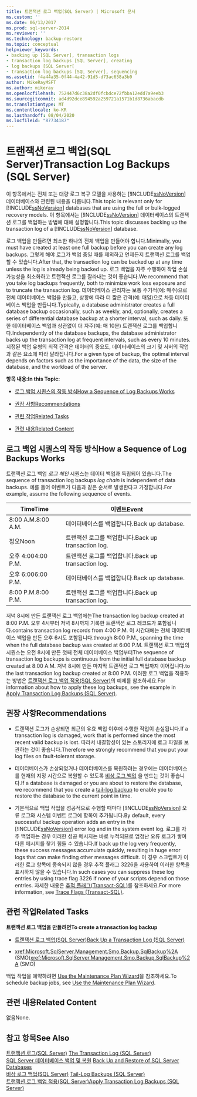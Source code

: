 ```yaml
---
title: 트랜잭션 로그 백업(SQL Server) | Microsoft 문서
ms.custom: ''
ms.date: 06/13/2017
ms.prod: sql-server-2014
ms.reviewer: ''
ms.technology: backup-restore
ms.topic: conceptual
helpviewer_keywords:
- backing up [SQL Server], transaction logs
- transaction log backups [SQL Server], creating
- log backups [SQL Server[
- transaction log backups [SQL Server], sequencing
ms.assetid: f4a44a35-0f44-4a42-91d5-d73ac658a3b0
author: MikeRayMSFT
ms.author: mikeray
ms.openlocfilehash: 752447d6c38a2df0fcbdce72fbba12edd7a9eeb3
ms.sourcegitcommit: ad4d92dce894592a259721a1571b1d8736abacdb
ms.translationtype: MT
ms.contentlocale: ko-KR
ms.lasthandoff: 08/04/2020
ms.locfileid: "87734187"
---
```

# <a name="transaction-log-backups-sql-server"></a><span data-ttu-id="fd718-102">트랜잭션 로그 백업(SQL Server)</span><span class="sxs-lookup"><span data-stu-id="fd718-102">Transaction Log Backups (SQL Server)</span></span>
  <span data-ttu-id="fd718-103">이 항목에서는 전체 또는 대량 로그 복구 모델을 사용하는 [!INCLUDE[ssNoVersion](../../includes/ssnoversion-md.md)] 데이터베이스와 관련된 내용을 다룹니다.</span><span class="sxs-lookup"><span data-stu-id="fd718-103">This topic is relevant only for [!INCLUDE[ssNoVersion](../../includes/ssnoversion-md.md)] databases that are using the full or bulk-logged recovery models.</span></span> <span data-ttu-id="fd718-104">이 항목에서는 [!INCLUDE[ssNoVersion](../../includes/ssnoversion-md.md)] 데이터베이스의 트랜잭션 로그를 백업하는 방법에 대해 설명합니다.</span><span class="sxs-lookup"><span data-stu-id="fd718-104">This topic discusses backing up the transaction log of a [!INCLUDE[ssNoVersion](../../includes/ssnoversion-md.md)] database.</span></span>  
  
 <span data-ttu-id="fd718-105">로그 백업을 만들려면 최소한 하나의 전체 백업을 만들어야 합니다.</span><span class="sxs-lookup"><span data-stu-id="fd718-105">Minimally, you must have created at least one full backup before you can create any log backups.</span></span> <span data-ttu-id="fd718-106">그렇게 해야 로그가 백업 중일 때를 제외하고 언제든지 트랜잭션 로그를 백업할 수 있습니다.</span><span class="sxs-lookup"><span data-stu-id="fd718-106">After that, the transaction log can be backed up at any time unless the log is already being backed up.</span></span> <span data-ttu-id="fd718-107">로그 백업을 자주 수행하여 작업 손실 가능성을 최소화하고 트랜잭션 로그를 잘라내는 것이 좋습니다.</span><span class="sxs-lookup"><span data-stu-id="fd718-107">We recommend that you take log backups frequently, both to minimize work loss exposure and to truncate the transaction log.</span></span> <span data-ttu-id="fd718-108">데이터베이스 관리자는 보통 주기적(예: 매주)으로 전체 데이터베이스 백업을 만들고, 상황에 따라 더 짧은 간격(예: 매일)으로 차등 데이터베이스 백업을 만듭니다.</span><span class="sxs-lookup"><span data-stu-id="fd718-108">Typically, a database administrator creates a full database backup occasionally, such as weekly, and, optionally, creates a series of differential database backup at a shorter interval, such as daily.</span></span> <span data-ttu-id="fd718-109">또한 데이터베이스 백업과 상관없이 더 자주(예: 매 10분) 트랜잭션 로그를 백업합니다.</span><span class="sxs-lookup"><span data-stu-id="fd718-109">Independently of the database backups, the database administrator backs up the transaction log at frequent intervals, such as every 10 minutes.</span></span> <span data-ttu-id="fd718-110">지정된 백업 유형의 최적 간격은 데이터의 중요도, 데이터베이스의 크기 및 서버의 작업과 같은 요소에 따라 달라집니다.</span><span class="sxs-lookup"><span data-stu-id="fd718-110">For a given type of backup, the optimal interval depends on factors such as the importance of the data, the size of the database, and the workload of the server.</span></span>  
  
 <span data-ttu-id="fd718-111">**항목 내용:**</span><span class="sxs-lookup"><span data-stu-id="fd718-111">**In this Topic:**</span></span>  
  
-   [<span data-ttu-id="fd718-112">로그 백업 시퀀스의 작동 방식</span><span class="sxs-lookup"><span data-stu-id="fd718-112">How a Sequence of Log Backups Works</span></span>](#LogBackupSequence)  
  
-   [<span data-ttu-id="fd718-113">권장 사항</span><span class="sxs-lookup"><span data-stu-id="fd718-113">Recommendations</span></span>](#Recommendations)  
  
-   [<span data-ttu-id="fd718-114">관련 작업</span><span class="sxs-lookup"><span data-stu-id="fd718-114">Related Tasks</span></span>](#RelatedTasks)  
  
-   [<span data-ttu-id="fd718-115">관련 내용</span><span class="sxs-lookup"><span data-stu-id="fd718-115">Related Content</span></span>](#RelatedContent)  
  
##  <a name="how-a-sequence-of-log-backups-works"></a><a name="LogBackupSequence"></a><span data-ttu-id="fd718-116">로그 백업 시퀀스의 작동 방식</span><span class="sxs-lookup"><span data-stu-id="fd718-116">How a Sequence of Log Backups Works</span></span>  
 <span data-ttu-id="fd718-117">트랜잭션 로그 백업 *로그 체인* 시퀀스는 데이터 백업과 독립되어 있습니다.</span><span class="sxs-lookup"><span data-stu-id="fd718-117">The sequence of transaction log backups *log chain* is independent of data backups.</span></span> <span data-ttu-id="fd718-118">예를 들어 이벤트가 다음과 같은 순서로 발생한다고 가정합니다.</span><span class="sxs-lookup"><span data-stu-id="fd718-118">For example, assume the following sequence of events.</span></span>  
  
|<span data-ttu-id="fd718-119">Time</span><span class="sxs-lookup"><span data-stu-id="fd718-119">Time</span></span>|<span data-ttu-id="fd718-120">이벤트</span><span class="sxs-lookup"><span data-stu-id="fd718-120">Event</span></span>|  
|----------|-----------|  
|<span data-ttu-id="fd718-121">8:00 A.M.</span><span class="sxs-lookup"><span data-stu-id="fd718-121">8:00 A.M.</span></span>|<span data-ttu-id="fd718-122">데이터베이스를 백업합니다.</span><span class="sxs-lookup"><span data-stu-id="fd718-122">Back up database.</span></span>|  
|<span data-ttu-id="fd718-123">정오</span><span class="sxs-lookup"><span data-stu-id="fd718-123">Noon</span></span>|<span data-ttu-id="fd718-124">트랜잭션 로그를 백업합니다.</span><span class="sxs-lookup"><span data-stu-id="fd718-124">Back up transaction log.</span></span>|  
|<span data-ttu-id="fd718-125">오후 4:00</span><span class="sxs-lookup"><span data-stu-id="fd718-125">4:00 P.M.</span></span>|<span data-ttu-id="fd718-126">트랜잭션 로그를 백업합니다.</span><span class="sxs-lookup"><span data-stu-id="fd718-126">Back up transaction log.</span></span>|  
|<span data-ttu-id="fd718-127">오후 6:00</span><span class="sxs-lookup"><span data-stu-id="fd718-127">6:00 P.M.</span></span>|<span data-ttu-id="fd718-128">데이터베이스를 백업합니다.</span><span class="sxs-lookup"><span data-stu-id="fd718-128">Back up database.</span></span>|  
|<span data-ttu-id="fd718-129">8:00 P.M.</span><span class="sxs-lookup"><span data-stu-id="fd718-129">8:00 P.M.</span></span>|<span data-ttu-id="fd718-130">트랜잭션 로그를 백업합니다.</span><span class="sxs-lookup"><span data-stu-id="fd718-130">Back up transaction log.</span></span>|  
  
 <span data-ttu-id="fd718-131">저녁 8시에 만든 트랜잭션 로그 백업에는</span><span class="sxs-lookup"><span data-stu-id="fd718-131">The transaction log backup created at 8:00 P.M.</span></span> <span data-ttu-id="fd718-132">오후 4시부터 저녁 8시까지 기록한 트랜잭션 로그 레코드가 포함됩니다.</span><span class="sxs-lookup"><span data-stu-id="fd718-132">contains transaction log records from 4:00 P.M.</span></span> <span data-ttu-id="fd718-133">이 시간대에는 전체 데이터베이스 백업을 만든 오후 6시도 포함됩니다.</span><span class="sxs-lookup"><span data-stu-id="fd718-133">through 8:00 P.M., spanning the time when the full database backup was created at 6:00 P.M.</span></span> <span data-ttu-id="fd718-134">트랜잭션 로그 백업의 시퀀스는 오전 8시에 만든 첫째 전체 데이터베이스 백업부터</span><span class="sxs-lookup"><span data-stu-id="fd718-134">The sequence of transaction log backups is continuous from the initial full database backup created at 8:00 A.M.</span></span> <span data-ttu-id="fd718-135">저녁 8시에 만든 마지막 트랜잭션 로그 백업까지 이어집니다.</span><span class="sxs-lookup"><span data-stu-id="fd718-135">to the last transaction log backup created at 8:00 P.M.</span></span> <span data-ttu-id="fd718-136">이러한 로그 백업을 적용하는 방법은 [트랜잭션 로그 백업 적용&#40;SQL Server&#41;](transaction-log-backups-sql-server.md)의 예제를 참조하세요.</span><span class="sxs-lookup"><span data-stu-id="fd718-136">For information about how to apply these log backups, see the example in [Apply Transaction Log Backups &#40;SQL Server&#41;](transaction-log-backups-sql-server.md).</span></span>  
  
##  <a name="recommendations"></a><a name="Recommendations"></a> <span data-ttu-id="fd718-137">권장 사항</span><span class="sxs-lookup"><span data-stu-id="fd718-137">Recommendations</span></span>  
  
-   <span data-ttu-id="fd718-138">트랜잭션 로그가 손상되면 최근의 유효 백업 이후에 수행한 작업이 손실됩니다.</span><span class="sxs-lookup"><span data-stu-id="fd718-138">If a transaction log is damaged, work that is performed since the most recent valid backup is lost.</span></span> <span data-ttu-id="fd718-139">따라서 내결함성이 있는 스토리지에 로그 파일을 보관하는 것이 좋습니다.</span><span class="sxs-lookup"><span data-stu-id="fd718-139">Therefore we strongly recommend that you put your log files on fault-tolerant storage.</span></span>  
  
-   <span data-ttu-id="fd718-140">데이터베이스가 손상되었거나 데이터베이스를 복원하려는 경우에는 데이터베이스를 현재의 지정 시간으로 복원할 수 있도록 [비상 로그 백업](tail-log-backups-sql-server.md) 을 만드는 것이 좋습니다.</span><span class="sxs-lookup"><span data-stu-id="fd718-140">If a database is damaged or you are about to restore the database, we recommend that you create a [tail-log backup](tail-log-backups-sql-server.md) to enable you to restore the database to the current point in time.</span></span>  
  
-   <span data-ttu-id="fd718-141">기본적으로 백업 작업을 성공적으로 수행할 때마다 [!INCLUDE[ssNoVersion](../../includes/ssnoversion-md.md)] 오류 로그와 시스템 이벤트 로그에 항목이 추가됩니다.</span><span class="sxs-lookup"><span data-stu-id="fd718-141">By default, every successful backup operation adds an entry in the [!INCLUDE[ssNoVersion](../../includes/ssnoversion-md.md)] error log and in the system event log.</span></span> <span data-ttu-id="fd718-142">로그를 자주 백업하는 경우 이러한 성공 메시지는 바로 누적되므로 엄청난 오류 로그가 쌓여 다른 메시지를 찾기 힘들 수 있습니다.</span><span class="sxs-lookup"><span data-stu-id="fd718-142">If back up the log very frequently, these success messages accumulate quickly, resulting in huge error logs that can make finding other messages difficult.</span></span> <span data-ttu-id="fd718-143">이 경우 스크립트가 이러한 로그 항목에 종속되지 않을 경우 추적 플래그 3226을 사용하여 이러한 항목을 표시하지 않을 수 있습니다.</span><span class="sxs-lookup"><span data-stu-id="fd718-143">In such cases you can suppress these log entries by using trace flag 3226 if none of your scripts depend on those entries.</span></span> <span data-ttu-id="fd718-144">자세한 내용은 [추적 플래그&#40;Transact-SQL&#41;](/sql/t-sql/database-console-commands/dbcc-traceon-trace-flags-transact-sql)를 참조하세요.</span><span class="sxs-lookup"><span data-stu-id="fd718-144">For more information, see [Trace Flags &#40;Transact-SQL&#41;](/sql/t-sql/database-console-commands/dbcc-traceon-trace-flags-transact-sql).</span></span>  
  
##  <a name="related-tasks"></a><a name="RelatedTasks"></a> <span data-ttu-id="fd718-145">관련 작업</span><span class="sxs-lookup"><span data-stu-id="fd718-145">Related Tasks</span></span>  
 <span data-ttu-id="fd718-146">**트랜잭션 로그 백업을 만들려면**</span><span class="sxs-lookup"><span data-stu-id="fd718-146">**To create a transaction log backup**</span></span>  
  
-   [<span data-ttu-id="fd718-147">트랜잭션 로그 백업&#40;SQL Server&#41;</span><span class="sxs-lookup"><span data-stu-id="fd718-147">Back Up a Transaction Log &#40;SQL Server&#41;</span></span>](back-up-a-transaction-log-sql-server.md)  
  
-   <span data-ttu-id="fd718-148"><xref:Microsoft.SqlServer.Management.Smo.Backup.SqlBackup%2A> (SMO)</span><span class="sxs-lookup"><span data-stu-id="fd718-148"><xref:Microsoft.SqlServer.Management.Smo.Backup.SqlBackup%2A> (SMO)</span></span>  
  
 <span data-ttu-id="fd718-149">백업 작업을 예약하려면 [Use the Maintenance Plan Wizard](../maintenance-plans/use-the-maintenance-plan-wizard.md)을 참조하세요.</span><span class="sxs-lookup"><span data-stu-id="fd718-149">To schedule backup jobs, see [Use the Maintenance Plan Wizard](../maintenance-plans/use-the-maintenance-plan-wizard.md).</span></span>  
  
##  <a name="related-content"></a><a name="RelatedContent"></a> <span data-ttu-id="fd718-150">관련 내용</span><span class="sxs-lookup"><span data-stu-id="fd718-150">Related Content</span></span>  
 <span data-ttu-id="fd718-151">없음</span><span class="sxs-lookup"><span data-stu-id="fd718-151">None.</span></span>  
  
## <a name="see-also"></a><span data-ttu-id="fd718-152">참고 항목</span><span class="sxs-lookup"><span data-stu-id="fd718-152">See Also</span></span>  
 <span data-ttu-id="fd718-153">[트랜잭션 로그&#40;SQL Server&#41;](../logs/the-transaction-log-sql-server.md) </span><span class="sxs-lookup"><span data-stu-id="fd718-153">[The Transaction Log &#40;SQL Server&#41;](../logs/the-transaction-log-sql-server.md) </span></span>  
 <span data-ttu-id="fd718-154">[SQL Server 데이터베이스 백업 및 복원](back-up-and-restore-of-sql-server-databases.md) </span><span class="sxs-lookup"><span data-stu-id="fd718-154">[Back Up and Restore of SQL Server Databases](back-up-and-restore-of-sql-server-databases.md) </span></span>  
 <span data-ttu-id="fd718-155">[비상 로그 백업&#40;SQL Server&#41;](tail-log-backups-sql-server.md) </span><span class="sxs-lookup"><span data-stu-id="fd718-155">[Tail-Log Backups &#40;SQL Server&#41;](tail-log-backups-sql-server.md) </span></span>  
 [<span data-ttu-id="fd718-156">트랜잭션 로그 백업 적용&#40;SQL Server&#41;</span><span class="sxs-lookup"><span data-stu-id="fd718-156">Apply Transaction Log Backups &#40;SQL Server&#41;</span></span>](transaction-log-backups-sql-server.md)  
  
  
